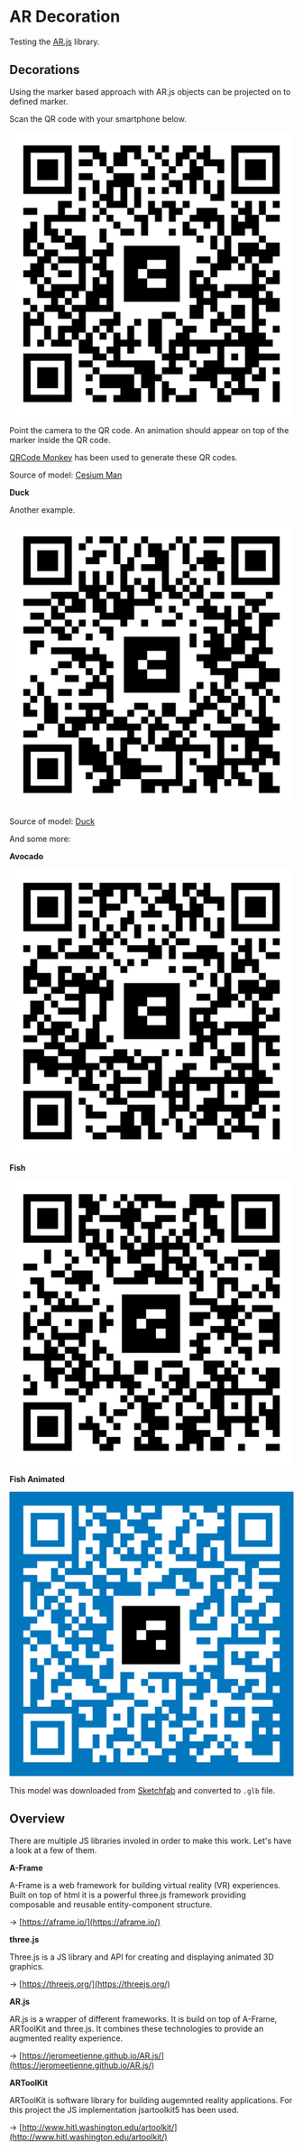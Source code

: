 # AR Decoration

Testing the [AR.js](https://jeromeetienne.github.io/AR.js/) library.

## Decorations

Using the marker based approach with AR.js objects can be projected on to defined marker.

Scan the QR code with your smartphone below.

![](/assets/qr-code-example.png)

Point the camera to the QR code. An animation should appear on top of the marker inside the QR code.

[QRCode Monkey](https://www.qrcode-monkey.com/de) has been used to generate these QR codes.

Source of model: [Cesium Man](https://github.com/KhronosGroup/glTF-Sample-Models/tree/master/2.0/CesiumMan)

**Duck**

Another example.

![](/assets/qr-code-duck.png)

Source of model: [Duck](https://github.com/KhronosGroup/glTF-Sample-Models/tree/master/2.0/Duck)

And some more:

**Avocado**

![](/assets/qr-code-avocado.png)

**Fish**

![](/assets/qr-code-fish.png)

**Fish Animated**

![](/assets/qr-code-fish2-blue.png)

This model was downloaded from [Sketchfab](https://sketchfab.com/3d-models/fish-ae9089d355d244aebd9abee4da7d35af) and converted to `.glb` file.

## Overview

There are multiple JS libraries involed in order to make this work. Let's have a look at a few of them.

**A-Frame**

A-Frame is a web framework for building virtual reality (VR) experiences. Built on top of html it is a powerful three.js framework providing composable and reusable entity-component structure.

-> [https://aframe.io/](https://aframe.io/)

**three.js**

Three.js is a JS library and API for creating and displaying animated 3D graphics.

-> [https://threejs.org/](https://threejs.org/)

**AR.js**

AR.js is a wrapper of different frameworks. It is build on top of A-Frame, ARToolKit and three.js. It combines these technologies to provide an augmented reality experience.

-> [https://jeromeetienne.github.io/AR.js/](https://jeromeetienne.github.io/AR.js/)

**ARToolKit**

ARToolKit is software library for building augemnted reality applications. For this project the JS implementation jsartoolkit5 has been used.

-> [http://www.hitl.washington.edu/artoolkit/](http://www.hitl.washington.edu/artoolkit/)
